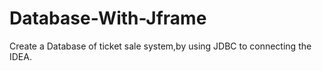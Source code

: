 # Database-With-Jframe
Create a Database of ticket sale system,by using JDBC to connecting the IDEA.
